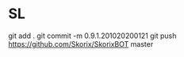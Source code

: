 # SL
git add .
git commit -m 0.9.1.201020200121
git push https://github.com/Skorix/SkorixBOT master

